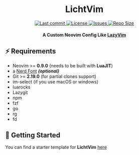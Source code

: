 <h1 align="center">
  LichtVim
</h1>

<div align="center"><p>
    <a href="https://github.com/leisurelicht/LichtVim/pulse">
      <img alt="Last commit" src="https://img.shields.io/github/last-commit/leisurelicht/LichtVim?style=for-the-badge&logo=starship&color=8bd5ca&logoColor=D9E0EE&labelColor=302D41"/>
    </a>
    <a href="https://github.com/leisurelicht/LichtVim/blob/main/LICENSE">
      <img alt="License" src="https://img.shields.io/github/license/leisurelicht/LichtVim?style=for-the-badge&logo=starship&color=ee999f&logoColor=D9E0EE&labelColor=302D41" />
    </a>
    <a href="https://github.com/leisurelicht/LichtVim/issues">
      <img alt="Issues" src="https://img.shields.io/github/issues/leisurelicht/LichtVim?style=for-the-badge&logo=bilibili&color=F5E0DC&logoColor=D9E0EE&labelColor=302D41" />
    </a>
    <a href="https://github.com/leisurelicht/LichtVim">
      <img alt="Repo Size" src="https://img.shields.io/github/repo-size/leisurelicht/LichtVim?color=%23DDB6F2&label=SIZE&logo=codesandbox&style=for-the-badge&logoColor=D9E0EE&labelColor=302D41" />
    </a>
</div>

<h4 align="center">
  A Custom Neovim Config Like <a href="https://github.com/LazyVim/LazyVim">LazyVim</a>
</h4>

## ⚡️ Requirements

- Neovim >= **0.9.0** (needs to be built with **LuaJIT**)
- a [Nerd Font](https://www.nerdfonts.com/) **_(optional)_**
- Git >= **2.19.0** (for partial clones support)
- im-select (if you use macOS or windows)
- luarocks
- Lazygit
- npm
- fzf
- go
- rg
- fd

## 🚀 Getting Started

You can find a starter template for **LichtVim** [here](https://github.com/LazyVim/starter)
